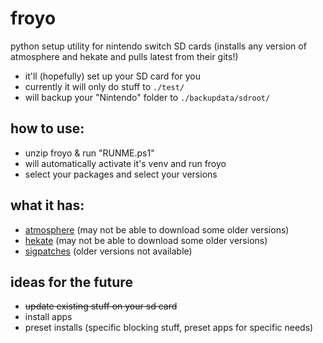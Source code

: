 # froyo
python setup utility for nintendo switch SD cards (installs any version of atmosphere and hekate and pulls latest from their gits!)

- it'll (hopefully) set up your SD card for you
- currently it will only do stuff to ``./test/``
- will backup your "Nintendo" folder to ``./backupdata/sdroot/``

## how to use:

- unzip froyo & run "RUNME.ps1" 
- will automatically activate it's venv and run froyo
- select your packages and select your versions

## what it has:

- [atmosphere](https://github.com/Atmosphere-NX/Atmosphere/releases) (may not be able to download some older versions)
- [hekate](https://github.com/CTCaer/hekate/releases) (may not be able to download some older versions)
- [sigpatches](https://sigmapatches.su/) (older versions not available)

## ideas for the future

- ~~update existing stuff on your sd card~~
- install apps
- preset installs (specific blocking stuff, preset apps for specific needs)
